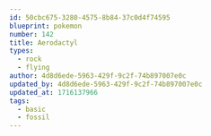 ```yaml
---
id: 50cbc675-3280-4575-8b84-37c0d4f74595
blueprint: pokemon
number: 142
title: Aerodactyl
types:
  - rock
  - flying
author: 4d8d6ede-5963-429f-9c2f-74b897007e0c
updated_by: 4d8d6ede-5963-429f-9c2f-74b897007e0c
updated_at: 1716137966
tags:
  - basic
  - fossil
---
```

